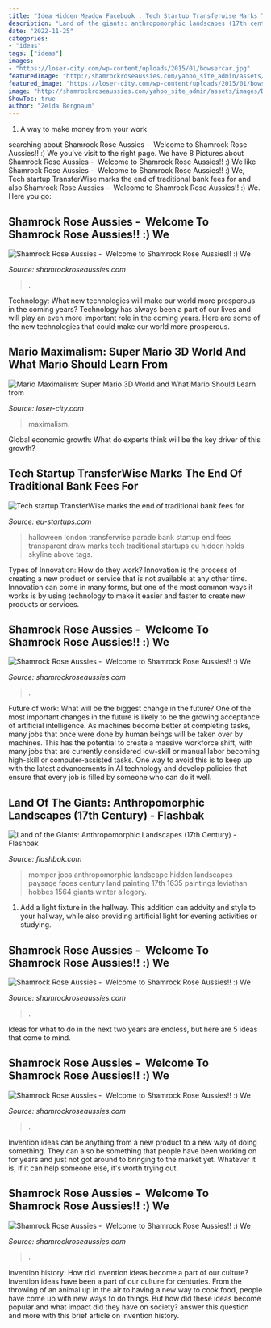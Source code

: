 ```yaml
---
title: "Idea Hidden Meadow Facebook : Tech Startup Transferwise Marks The End Of Traditional Bank Fees For"
description: "Land of the giants: anthropomorphic landscapes (17th century)"
date: "2022-11-25"
categories:
- "ideas"
tags: ["ideas"]
images:
- "https://loser-city.com/wp-content/uploads/2015/01/bowsercar.jpg"
featuredImage: "http://shamrockroseaussies.com/yahoo_site_admin/assets/images/DSC_0148.83222436_std.JPG"
featured_image: "https://loser-city.com/wp-content/uploads/2015/01/bowsercar.jpg"
image: "http://shamrockroseaussies.com/yahoo_site_admin/assets/images/DSC_0148.83222436_std.JPG"
ShowToc: true
author: "Zelda Bergnaum"
---
```



1. A way to make money from your work

	

		
searching about Shamrock Rose Aussies - ﻿﻿﻿ Welcome to Shamrock Rose Aussies!! :) We you've visit to the right page. We have 8 Pictures about Shamrock Rose Aussies - ﻿﻿﻿ Welcome to Shamrock Rose Aussies!! :) We like Shamrock Rose Aussies - ﻿﻿﻿ Welcome to Shamrock Rose Aussies!! :) We, Tech startup TransferWise marks the end of traditional bank fees for and also Shamrock Rose Aussies - ﻿﻿﻿ Welcome to Shamrock Rose Aussies!! :) We. Here you go:
		
    
## Shamrock Rose Aussies - ﻿﻿﻿ Welcome To Shamrock Rose Aussies!! :) We

<img loading=lazy src="http://shamrockroseaussies.com/yahoo_site_admin/assets/images/DSC_0051.262172820_std.JPG" onerror="this.onerror=null;this.src='https://tse1.mm.bing.net/th?id=OIP.OHaz8AmEybBuV7KBjPCGpQHaGJ&amp;pid=15.1';" alt="Shamrock Rose Aussies - ﻿﻿﻿ Welcome to Shamrock Rose Aussies!! :) We">

_Source: shamrockroseaussies.com_

>. 

	

Technology: What new technologies will make our world more prosperous in the coming years?
Technology has always been a part of our lives and will play an even more important role in the coming years. Here are some of the new technologies that could make our world more prosperous.

    
## Mario Maximalism: Super Mario 3D World And What Mario Should Learn From

<img loading=lazy src="https://loser-city.com/wp-content/uploads/2015/01/bowsercar.jpg" onerror="this.onerror=null;this.src='https://tse2.mm.bing.net/th?id=OIP.rFXLkFIZefMjivEi8I-FtQHaEK&amp;pid=15.1';" alt="Mario Maximalism: Super Mario 3D World and What Mario Should Learn from">

_Source: loser-city.com_

>maximalism. 

	

Global economic growth: What do experts think will be the key driver of this growth?
 

    
## Tech Startup TransferWise Marks The End Of Traditional Bank Fees For

<img loading=lazy src="https://www.eu-startups.com/wp-content/uploads/2014/10/JMP_Halloween_City_08.jpg" onerror="this.onerror=null;this.src='https://tse4.mm.bing.net/th?id=OIP.Gs-d4doEr9RhYPQG4OpbxAHaFn&amp;pid=15.1';" alt="Tech startup TransferWise marks the end of traditional bank fees for">

_Source: eu-startups.com_

>halloween london transferwise parade bank startup end fees transparent draw marks tech traditional startups eu hidden holds skyline above tags. 

	

Types of Innovation: How do they work?
Innovation is the process of creating a new product or service that is not available at any other time. Innovation can come in many forms, but one of the most common ways it works is by using technology to make it easier and faster to create new products or services.

    
## Shamrock Rose Aussies - ﻿﻿﻿ Welcome To Shamrock Rose Aussies!! :) We

<img loading=lazy src="http://shamrockroseaussies.com/yahoo_site_admin/assets/images/DSC_0206.137214844_std.JPG" onerror="this.onerror=null;this.src='https://tse2.mm.bing.net/th?id=OIP.uZj_HVg4rMqIHEevPy8KQAHaE-&amp;pid=15.1';" alt="Shamrock Rose Aussies - ﻿﻿﻿ Welcome to Shamrock Rose Aussies!! :) We">

_Source: shamrockroseaussies.com_

>. 

	

Future of work: What will be the biggest change in the future?
One of the most important changes in the future is likely to be the growing acceptance of artificial intelligence. As machines become better at completing tasks, many jobs that once were done by human beings will be taken over by machines. This has the potential to create a massive workforce shift, with many jobs that are currently considered low-skill or manual labor becoming high-skill or computer-assisted tasks. One way to avoid this is to keep up with the latest advancements in AI technology and develop policies that ensure that every job is filled by someone who can do it well.

    
## Land Of The Giants: Anthropomorphic Landscapes (17th Century) - Flashbak

<img loading=lazy src="https://flashbak.com/wp-content/uploads/2016/03/15hiddenfaces.jpg" onerror="this.onerror=null;this.src='https://tse1.mm.bing.net/th?id=OIP.xYpmDDbD-2ovE8321C_zSAHaJ9&amp;pid=15.1';" alt="Land of the Giants: Anthropomorphic Landscapes (17th Century) - Flashbak">

_Source: flashbak.com_

>momper joos anthropomorphic landscape hidden landscapes paysage faces century land painting 17th 1635 paintings leviathan hobbes 1564 giants winter allegory. 

	

1. Add a light fixture in the hallway. This addition can addvity and style to your hallway, while also providing artificial light for evening activities or studying.

    
## Shamrock Rose Aussies - ﻿﻿﻿ Welcome To Shamrock Rose Aussies!! :) We

<img loading=lazy src="http://shamrockroseaussies.com/yahoo_site_admin/assets/images/DSC_0152.176182016_std.JPG" onerror="this.onerror=null;this.src='https://tse1.mm.bing.net/th?id=OIP.vRi7D3a6s9fzxfQvZVy64wHaE-&amp;pid=15.1';" alt="Shamrock Rose Aussies - ﻿﻿﻿ Welcome to Shamrock Rose Aussies!! :) We">

_Source: shamrockroseaussies.com_

>. 

	

Ideas for what to do in the next two years are endless, but here are 5 ideas that come to mind. 

    
## Shamrock Rose Aussies - ﻿﻿﻿ Welcome To Shamrock Rose Aussies!! :) We

<img loading=lazy src="http://shamrockroseaussies.com/yahoo_site_admin/assets/images/DSC_0193.265232256_std.JPG" onerror="this.onerror=null;this.src='https://tse1.mm.bing.net/th?id=OIP.lj85e7EfgKy6v4_C9fVR5wHaGM&amp;pid=15.1';" alt="Shamrock Rose Aussies - ﻿﻿﻿ Welcome to Shamrock Rose Aussies!! :) We">

_Source: shamrockroseaussies.com_

>. 

	

Invention ideas can be anything from a new product to a new way of doing something. They can also be something that people have been working on for years and just not got around to bringing to the market yet. Whatever it is, if it can help someone else, it's worth trying out.

    
## Shamrock Rose Aussies - ﻿﻿﻿ Welcome To Shamrock Rose Aussies!! :) We

<img loading=lazy src="http://shamrockroseaussies.com/yahoo_site_admin/assets/images/DSC_0148.83222436_std.JPG" onerror="this.onerror=null;this.src='https://tse2.mm.bing.net/th?id=OIP.kbHv7ZAyravdhmWw1jHabwHaFO&amp;pid=15.1';" alt="Shamrock Rose Aussies - ﻿﻿﻿ Welcome to Shamrock Rose Aussies!! :) We">

_Source: shamrockroseaussies.com_

>. 

	

Invention history: How did invention ideas become a part of our culture?
Invention ideas have been a part of our culture for centuries. From the throwing of an animal up in the air to having a new way to cook food, people have come up with new ways to do things. But how did these ideas become popular and what impact did they have on society? answer this question and more with this brief article on invention history.

